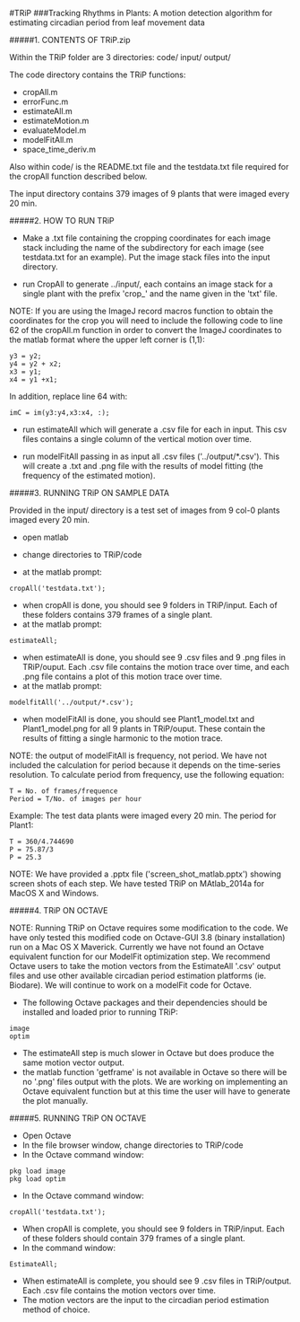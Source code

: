 #TRiP
###Tracking Rhythms in Plants: A motion detection algorithm for estimating circadian period from leaf movement data

#####1. CONTENTS OF TRiP.zip 

Within the TRiP folder are 3 directories: code/ input/ output/

The code directory contains the TRiP functions:

* cropAll.m
* errorFunc.m
* estimateAll.m
* estimateMotion.m
* evaluateModel.m
* modelFitAll.m
* space_time_deriv.m

Also within code/ is the README.txt file and the testdata.txt file required for the cropAll function described below. 

The input directory contains 379 images of 9 plants that were imaged every 20 min. 

#####2. HOW TO RUN TRiP

* Make a .txt file containing the cropping coordinates for each image stack including the name of the subdirectory for each image (see testdata.txt for an example). Put the image stack files into the input directory. 

* run CropAll to generate ../input/<subdir>, each <subdir> contains an image stack for a single plant with the prefix 'crop_' and the name given in the 'txt' file.

NOTE: If you are using the ImageJ record macros function to obtain the coordinates for the crop you will need to include the following code to line 62 of the cropAll.m function in order to convert the ImageJ coordinates to the matlab format where the upper left corner is (1,1):

```
y3 = y2;
y4 = y2 + x2;
x3 = y1;
x4 = y1 +x1;
```

In addition, replace line 64 with:
```
imC = im(y3:y4,x3:x4, :);
```

* run estimateAll which will generate a .csv file for each <subdir> in input. This csv files contains a single column of the vertical motion over time.

* run modelFitAll passing in as input all .csv files ('../output/*.csv'). This will create a .txt and .png file with the results of model fitting (the frequency of the estimated motion). 

#####3. RUNNING TRiP ON SAMPLE DATA

Provided in the input/ directory is a test set of images from 9 col-0 plants imaged every 20 min.

* open matlab

* change directories to TRiP/code

* at the matlab prompt: 
```
cropAll('testdata.txt');
```
* when cropAll is done, you should see 9 folders in TRiP/input. Each of these folders contains 379 frames of a single plant.
* at the matlab prompt: 
```
estimateAll;
```
* when estimateAll is done, you should see 9 .csv files and 9 .png files in TRiP/ouput. Each .csv file contains the motion trace over time, and each .png file contains a plot of this motion trace over time.
* at the matlab prompt: 
```
modelfitAll('../output/*.csv');
```
* when modelFitAll is done, you should see Plant1_model.txt and Plant1_model.png for all 9 plants in TRiP/ouput. These contain the results of fitting a single harmonic to the motion trace.

NOTE: the output of modelFitAll is frequency, not period. We have not included the calculation for period because it depends on the time-series resolution. To calculate period from frequency, use the following equation:

```
T = No. of frames/frequence
Period = T/No. of images per hour
```
Example:
The test data plants were imaged every 20 min. The period for Plant1:
```
T = 360/4.744690
P = 75.87/3
P = 25.3
```
NOTE: We have provided a .pptx file ('screen_shot_matlab.pptx') showing screen shots of each step. We have tested TRiP on MAtlab_2014a for MacOS X and Windows.

#####4. TRiP ON OCTAVE

NOTE: Running TRiP on Octave requires some modification to the code. We have only tested this modified code on Octave-GUI 3.8 (binary installation) run on a Mac OS X Maverick. Currently we have not found an Octave equivalent function for our ModelFit optimization step. We recommend Octave users to take the motion vectors from the EstimateAll '.csv' output files and use other available circadian period estimation platforms (ie. Biodare). We will continue to work on a modelFit code for Octave. 

* The following Octave packages and their dependencies should be installed and loaded prior to running TRiP:
```
image
optim
```
* The estimateAll step is much slower in Octave but does produce the same motion vector output.
* the matlab function 'getframe' is not available in Octave so there will be no '.png' files output with the plots. We are working on implementing an Octave equivalent function but at this time the user will have to generate the plot manually.

#####5. RUNNING TRiP ON OCTAVE
* Open Octave
* In the file browser window, change directories to TRiP/code
* In the Octave command window:
```
pkg load image
pkg load optim
```
* In the Octave command window:
```
cropAll('testdata.txt');
```
* When cropAll is complete, you should see 9 folders in TRiP/input. Each of these folders should contain 379 frames of a single plant.
* In the command window:
```
EstimateAll;
```
* When estimateAll is complete, you should see 9 .csv files in TRiP/output. Each .csv file contains the motion vectors over time.
* The motion vectors are the input to the circadian period estimation method of choice. 
